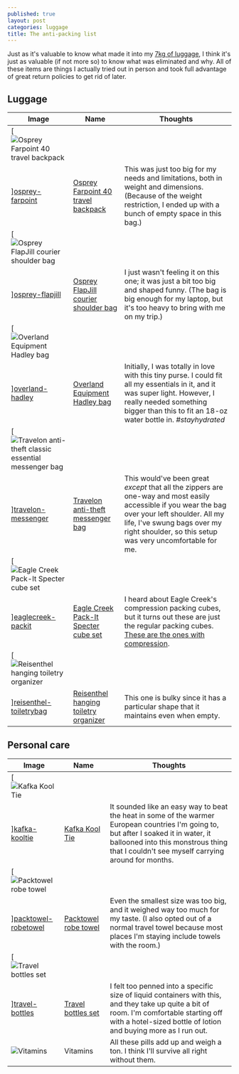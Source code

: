 ```yaml
---
published: true
layout: post
categories: luggage
title: The anti-packing list
---
```

Just as it's valuable to know what made it into my [7kg of luggage][permalink-packing-list], I think it's just as valuable (if not more so) to know what was eliminated and why. All of these items are things I actually tried out in person and took full advantage of great return policies to get rid of later.

## Luggage

| Image | Name | Thoughts |
| ----- | ---- | -------- |
| [![Osprey Farpoint 40 travel backpack]({{site.baseurl}}/images/2016/07/18/anti-packing-list/osprey-farpoint.jpeg)
][osprey-farpoint] | [Osprey Farpoint 40 travel backpack][osprey-farpoint] | This was just too big for my needs and limitations, both in weight and dimensions. (Because of the weight restriction, I ended up with a bunch of empty space in this bag.) |
| [![Osprey FlapJill courier shoulder bag]({{site.baseurl}}/images/2016/07/18/anti-packing-list/osprey-flapjill.jpeg)
][osprey-flapjill] | [Osprey FlapJill courier shoulder bag][osprey-flapjill] | I just wasn't feeling it on this one; it was just a bit too big and shaped funny. (The bag is big enough for my laptop, but it's too heavy to bring with me on my trip.) |
| [![Overland Equipment Hadley bag]({{site.baseurl}}/images/2016/07/18/anti-packing-list/overland-hadley.jpeg)
][overland-hadley] | [Overland Equipment Hadley bag][overland-hadley] | Initially, I was totally in love with this tiny purse. I could fit all my essentials in it, and it was super light. However, I really needed something bigger than this to fit an 18-oz water bottle in. *#stayhydrated* |
| [![Travelon anti-theft classic essential messenger bag]({{site.baseurl}}/images/2016/07/18/anti-packing-list/travelon-messenger.jpeg)
][travelon-messenger] | [Travelon anti-theft messenger bag][travelon-messenger] | This would've been great *except* that all the zippers are one-way and most easily accessible if you wear the bag over your left shoulder. All my life, I've swung bags over my right shoulder, so this setup was very uncomfortable for me. |
| [![Eagle Creek Pack-It Specter cube set]({{site.baseurl}}/images/2016/07/18/anti-packing-list/eaglecreek-packit.jpeg)
][eaglecreek-packit] | [Eagle Creek Pack-It Specter cube set][eaglecreek-packit] | I heard about Eagle Creek's compression packing cubes, but it turns out these are just the regular packing cubes. [These are the ones with compression](http://amzn.to/29IoOvj). |
| [![Reisenthel hanging toiletry organizer]({{site.baseurl}}/images/2016/07/18/anti-packing-list/reisenthel-toiletrybag.jpeg)
][reisenthel-toiletrybag] | [Reisenthel hanging toiletry organizer][reisenthel-toiletrybag] | This one is bulky since it has a particular shape that it maintains even when empty. |

## Personal care

| Image | Name | Thoughts |
| ----- | ---- | -------- |
| [![Kafka Kool Tie]({{site.baseurl}}/images/2016/07/18/anti-packing-list/kafka-kooltie.jpeg)
][kafka-kooltie] | [Kafka Kool Tie][kafka-kooltie] | It sounded like an easy way to beat the heat in some of the warmer European countries I'm going to, but after I soaked it in water, it ballooned into this monstrous thing that I couldn't see myself carrying around for months. |
| [![Packtowel robe towel]({{site.baseurl}}/images/2016/07/18/anti-packing-list/packtowel-robetowel.jpeg)
][packtowel-robetowel] | [Packtowel robe towel][packtowel-robetowel] | Even the smallest size was too big, and it weighed way too much for my taste. (I also opted out of a normal travel towel because most places I'm staying include towels with the room.) |
| [![Travel bottles set]({{site.baseurl}}/images/2016/07/18/anti-packing-list/travel-bottles.jpeg)
][travel-bottles] | [Travel bottles set][travel-bottles] | I felt too penned into a specific size of liquid containers with this, and they take up quite a bit of room. I'm comfortable starting off with a hotel-sized bottle of lotion and buying more as I run out. |
| ![Vitamins]({{site.baseurl}}/images/2016/07/18/anti-packing-list/vitamins.jpeg) | Vitamins | All these pills add up and weigh a ton. I think I'll survive all right without them. |

[eaglecreek-packit]: http://amzn.to/2alK328
[kafka-kooltie]: http://amzn.to/29N4PWc
[osprey-farpoint]: http://amzn.to/2alFZyJ
[osprey-flapjill]: http://amzn.to/29Npcc2
[overland-hadley]: http://amzn.to/29Ts4ll
[packtowel-robetowel]: http://amzn.to/29N5NSu
[permalink-packing-list]: /the-7kg-limited-packing-list
[reisenthel-toiletrybag]: http://amzn.to/29FpW1u
[travel-bottles]: http://amzn.to/29N6c7i
[travelon-messenger]: http://amzn.to/29N28nO
